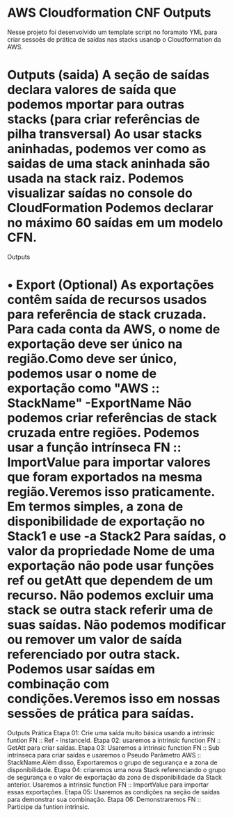 # AWS Cloudformation CNF Outputs  

Nesse projeto foi desenvolvido um template script no foramato YML para criar sessoẽs de prática de saídas nas stacks usandp o Cloudformation da AWS.

Outputs (saida)
      A seção de saídas declara valores de saída que podemos
      mportar para outras stacks (para criar referências de pilha transversal)
      Ao usar stacks aninhadas, podemos ver como as saidas de uma stack aninhada são
      usada na stack raiz.
      Podemos visualizar saídas no console do CloudFormation
      Podemos declarar no máximo 60 saídas em um modelo CFN.
====================================================================================

Outputs 

• Export (Optional) 
      As exportações contêm saída de recursos usados para referência de stack cruzada.
      Para cada conta da AWS, o nome de exportação deve ser único na região.Como deve ser único,  podemos usar o nome de exportação como
      "AWS :: StackName" -ExportName
      Não podemos criar referências de stack cruzada entre regiões.
      Podemos usar a função intrínseca FN :: ImportValue para importar valores que foram exportados na mesma região.Veremos isso praticamente.
      Em termos simples, a zona de disponibilidade de exportação no Stack1 e use -a Stack2
      Para saídas, o valor da propriedade Nome de uma exportação não pode usar funções ref ou getAtt que dependem de um recurso.
      Não podemos excluir uma stack se outra stack referir uma de suas saídas.
      Não podemos modificar ou remover um valor de saída referenciado por outra stack.
      Podemos usar saídas em combinação com condições.Veremos isso em nossas sessões de prática para saídas.
========================================================================================================

Outputs Prática
      Etapa 01: Crie uma saída muito básica usando a intrinsic funtion FN :: Ref - InstanceId.
      Etapa 02: usaremos a intrinsic function FN :: GetAtt para criar saídas.
      Etapa 03: Usaremos a intrinsic function FN :: Sub intrínseca para criar saídas e usaremos o Pseudo Parâmetro AWS :: StackName.Além disso,
      Exportaremos o grupo de segurança e a zona de disponibilidade.
      Etapa 04: criaremos uma nova Stack referenciando o grupo de segurança e o valor de exportação da zona de disponibilidade da Stack anterior.
      Usaremos a intrinsic function FN :: ImportValue para importar essas exportações.
      Etapa 05: Usaremos as condições na seção de saídas para demonstrar sua combinação.
      Etapa 06: Demonstraremos FN :: Participe da funtion intrinsic.
